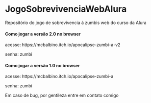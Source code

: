 # JogoSobrevivenciaWebAlura
Repositório do jogo de sobrevivencia à zumbis web do curso da Alura

<h4>Como jogar a versão 2.0 no browser</h4>
acesse: https://mcbalbino.itch.io/apocalipse-zumbi-a-v2

senha: zumbi

<h4>Como jogar a versão 1.0 no browser</h4>
acesse: https://mcbalbino.itch.io/apocalipse-zumbi-a

senha: zumbi

Em caso de bug, por gentileza entre em contato comigo
